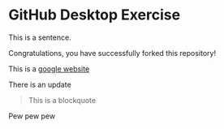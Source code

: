 # GitHub Desktop Exercise

This is a sentence.

Congratulations, you have successfully forked this repository!

This is a [google website](https://www.google.com)

There is an update

> This is a blockquote

Pew pew pew